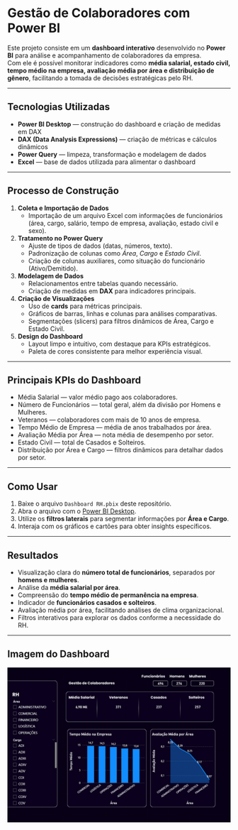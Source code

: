 # Gestão de Colaboradores com Power BI

Este projeto consiste em um **dashboard interativo** desenvolvido no **Power BI** para análise e acompanhamento de colaboradores da empresa.  
Com ele é possível monitorar indicadores como **média salarial, estado civil, tempo médio na empresa, avaliação média por área e distribuição de gênero**, facilitando a tomada de decisões estratégicas pelo RH.

---
## Tecnologias Utilizadas
- **Power BI Desktop** — construção do dashboard e criação de medidas em DAX  
- **DAX (Data Analysis Expressions)** — criação de métricas e cálculos dinâmicos  
- **Power Query** — limpeza, transformação e modelagem de dados  
- **Excel** — base de dados utilizada para alimentar o dashboard  

---
## Processo de Construção
1. **Coleta e Importação de Dados**  
   - Importação de um arquivo Excel com informações de funcionários (área, cargo, salário, tempo de empresa, avaliação, estado civil e sexo).  
2. **Tratamento no Power Query**  
   - Ajuste de tipos de dados (datas, números, texto).  
   - Padronização de colunas como *Área*, *Cargo* e *Estado Civil*.  
   - Criação de colunas auxiliares, como situação do funcionário (Ativo/Demitido).  
3. **Modelagem de Dados**  
   - Relacionamentos entre tabelas quando necessário.  
   - Criação de medidas em **DAX** para indicadores principais.  
4. **Criação de Visualizações**  
   - Uso de **cards** para métricas principais.  
   - Gráficos de barras, linhas e colunas para análises comparativas.  
   - Segmentações (slicers) para filtros dinâmicos de Área, Cargo e Estado Civil.  
5. **Design do Dashboard**  
   - Layout limpo e intuitivo, com destaque para KPIs estratégicos.  
   - Paleta de cores consistente para melhor experiência visual.

---
## Principais KPIs do Dashboard
- Média Salarial — valor médio pago aos colaboradores.
- Número de Funcionários — total geral, além da divisão por Homens e Mulheres.
- Veteranos — colaboradores com mais de 10 anos de empresa.
- Tempo Médio de Empresa — média de anos trabalhados por área.
- Avaliação Média por Área — nota média de desempenho por setor.
- Estado Civil — total de Casados e Solteiros.
- Distribuição por Área e Cargo — filtros dinâmicos para detalhar dados por setor.

---
## Como Usar
1. Baixe o arquivo `Dashboard RH.pbix` deste repositório.  
2. Abra o arquivo com o [Power BI Desktop](https://powerbi.microsoft.com/desktop/).  
3. Utilize os **filtros laterais** para segmentar informações por **Área e Cargo**.  
4. Interaja com os gráficos e cartões para obter insights específicos. 

---
## Resultados
-  Visualização clara do **número total de funcionários**, separados por **homens e mulheres**.  
-  Análise da **média salarial por área**.  
-  Compreensão do **tempo médio de permanência na empresa**.  
-  Indicador de **funcionários casados e solteiros**.  
-  Avaliação média por área, facilitando análises de clima organizacional.  
-  Filtros interativos para explorar os dados conforme a necessidade do RH.
  
---
##  Imagem do Dashboard

![Dashboard](./Imagens/dashboard_funcionarios.png)
